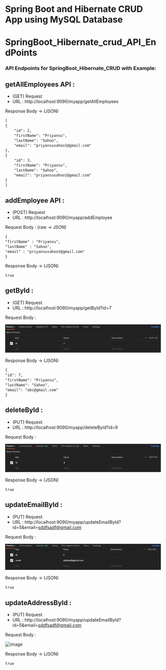 # Spring Boot and Hibernate CRUD App using MySQL Database


<!-- ## [API End-Points GitHub Repository ->](https://github.com/Priyansusahoo/SpringBoot_Hibernate_crud_API_EndPoints) -->

# SpringBoot_Hibernate_crud_API_EndPoints
### API Endpoints for SpringBoot_Hibernate_CRUD with Example:


## getAllEmployees API :
- (GET) Request
- URL : http://localhost:9090/myapp/getAllEmployees

Response Body ->
(JSON)

    [
    {
        "id": 2,
        "firstName": "Priyansu",
        "lastName": "Sahoo",
        "email": "priyansusahoo1@gmail.com"
    },
    {
        "id": 3,
        "firstName": "Priyansu",
        "lastName": "Sahoo",
        "email": "priyansusahoo1@gmail.com"
    }
    ]

## addEmployee API :
- (POST) Request
- URL : http://localhost:9090/myapp/addEmployee

Request Body :
(raw -> JSON)
    
    {
    "firstName" : "Priyansu",
    "lastName" : "Sahoo",
    "email" : "priyansusahoo1@gmail.com"
    }

Response Body ->
(JSON)

    true

## getById :
- (GET) Request
- URL : http://localhost:9090/myapp/getById?id=7

Request Body :

![Alt text](ReadmeImages/image.png)

Response Body ->
(JSON)

    {
    "id": 7,
    "firstName": "Priyansu",
    "lastName": "Sahoo",
    "email": "abc@gmail.com"
    }

## deleteById :
- (PUT) Request
- URL : http://localhost:9090/myapp/deleteById?id=9

Request Body :

![Alt text](ReadmeImages/image-1.png)

Response Body ->
(JSON)
    
    true

## updateEmailById :
- (PUT) Request
- URL : http://localhost:9090/myapp/updateEmailById?id=5&email=sddfsadf@gmail.com

Request Body :

![Alt text](ReadmeImages/image-2.png)

Response Body ->
(JSON)
    
    true

## updateAddressById :
- (PUT) Request
- URL : http://localhost:9090/myapp/updateEmailById?id=5&email=sddfsadf@gmail.com

Request Body :

![image](https://github.com/Priyansusahoo/SpringBoot_Hibernate_crud_API_EndPoints/assets/78722016/b8853013-c2a1-415c-a110-805742815a43)

Response Body ->
(JSON)
    
    true
